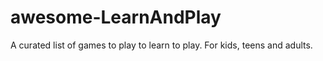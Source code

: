 # awesome-LearnAndPlay
A curated list of games to play to learn to play. For kids, teens and adults.
